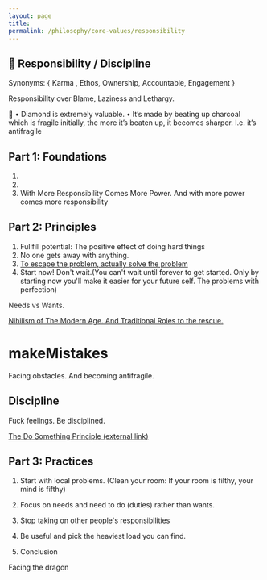 ```yaml
---
layout: page
title: 
permalink: /philosophy/core-values/responsibility
---
```



## 💎 Responsibility / Discipline

Synonyms: { Karma , Ethos, Ownership, Accountable, Engagement }

Responsibility over Blame, Laziness and Lethargy.

💎
• Diamond is extremely valuable.
• It’s made by beating up charcoal which is fragile initially, the more it’s beaten up, it becomes sharper. I.e. it’s antifragile


## **Part 1: Foundations**

1.
2.
3. With More Responsibility Comes More Power. And with more power comes more responsibility

## **Part 2: Principles**

1. Fullfill potential: The positive effect of doing hard things
2. No one gets away with anything.
3. [To escape the problem, actually solve the problem](/v1/actually-solve-the-problem)
4. Start now! Don't wait.(You can't wait until forever to get started. Only by starting now you'll make it easier for your future self. The problems with perfection)

Needs vs Wants.

[Nihilism of The Modern Age. And Traditional Roles to the rescue.](/v1/traditional-roles)

# makeMistakes

Facing obstacles. And becoming antifragile.

## Discipline

Fuck feelings. Be disciplined.

[The Do Something Principle (external link)](https://markmanson.net/how-to-get-motivated)

## **Part 3: Practices**

1. Start with local problems. (Clean your room: If your room is filthy, your mind is fifthy)
2. Focus on needs and need to do (duties) rather than wants.
3. Stop taking on other people's responsibilities
4. Be useful and pick the heaviest load you can find.

10. Conclusion

Facing the dragon